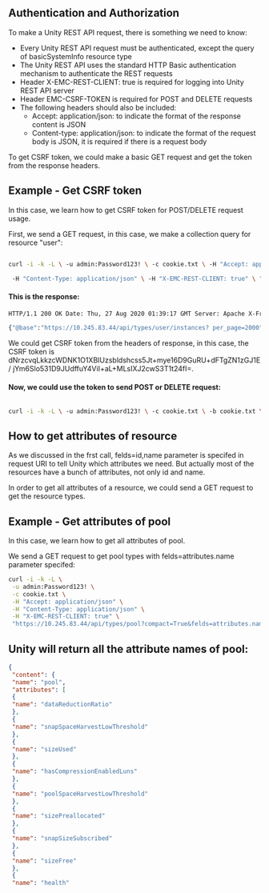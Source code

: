 ## Authentication and Authorization

To make a Unity REST API request, there is something we need to know:

- Every Unity REST API request must be authenticated, except the query of basicSystemInfo resource type
- The Unity REST API uses the standard HTTP Basic authentication mechanism to authenticate the REST requests
- Header X-EMC-REST-CLIENT: true is required for logging into Unity REST API server
- Header EMC-CSRF-TOKEN is required for POST and DELETE requests
- The following headers should also be included:
	- Accept: application/json: to indicate the format of the response content is JSON
	- Content-type: application/json: to indicate the format of the request body is JSON, it is required if there is a request body

To get CSRF token, we could make a basic GET request and get the token from the response headers.

## Example - Get CSRF token

In this case, we learn how to get CSRF token for POST/DELETE request usage.

First, we send a GET request, in this case, we make a collection query for resource "user":

```bash

curl -i -k -L \ -u admin:Password123! \ -c cookie.txt \ -H "Accept: application/json" \

 -H "Content-Type: application/json" \ -H "X-EMC-REST-CLIENT: true" \ "https://10.245.83.44/api/types/user/instances"
```

#### This is the response:

```bash
HTTP/1.1 200 OK Date: Thu, 27 Aug 2020 01:39:17 GMT Server: Apache X-Frame-Options: SAMEORIGIN Strict-Transport-Security: max-age=63072000; includeSubdomains; Set-Cookie: mod_sec_emc=value3&1&value1&iqVsJ%2BQSevmw8FNGWoI%2FkWOzydl0oqhuJNaWfLy3oiq7iwH7fH ckEcjlZ2GBo5fg%0A&value2&eaae0856a499fcc3b91408224a7307abc203b6684401cf1b912098778c5 79548; path=/; secure; HttpOnly EMC-CSRF-TOKEN: A+QAtubhfNa0S6dkPyusYCuuHWnuFfzx7GteLQNEm8KOQgQHe0t90Vp0B09E6V7AwMo90iC0ee5EV GR0LQrWQcDLs3zLAD1vRThgPyPZWkY= Pragma: no-cache Cache-Control: no-cache, no-store, max-age=0 Expires: Thu, 01 Jan 1970 00:00:00 GMT Content-Language: en-US Vary: Accept-Encoding Transfer-Encoding: chunked Content-Type: application/json; version=1.0;charset=UTF-8

{"@base":"https://10.245.83.44/api/types/user/instances? per_page=2000","updated":"2020-08-27T01:39:17.471Z","links":[{"rel":"self","href":"&page=1"}],"entries": [{"@base":"https://10.245.83.44/api/instances/user","updated":"2020-08-27T01:39:17.471Z","links": [{"rel":"self","href":"/user_admin"}],"content":{"id":"user_admin"}}]}

```

We could get CSRF token from the headers of response, in this case, the CSRF token is dNrzcvqLkkzcWDNK1O1XBIUzsbldshcss5Jt+mye16D9GuRU+dFTgZN1zGJ1E/ jYm6Slo531D9JUdffuY4ViI+aL+MLsIXJ2cwS3T1t24fI=.

#### Now, we could use the token to send POST or DELETE request:

```bash

curl -i -k -L \ -u admin:Password123! \ -c cookie.txt \ -b cookie.txt \ -H "Accept: application/json" \ -H "Content-Type: application/json" \ -H "X-EMC-REST-CLIENT: true" \ -H "EMC-CSRF-TOKEN: A+QAtubhfNa0S6dkPyusYCuuHWnuFfzx7GteLQNEm8KOQgQHe0t90Vp0B09E6V7AwMo90iC0ee5EVG R0LQrWQcDLs3zLAD1vRThgPyPZWkY=" \ -X DELETE "https://10.245.83.44:443/api/instances/storageResource/sv_19166"
```

## How to get attributes of resource

As we discussed in the frst call, felds=id,name parameter is specifed in request URI to tell Unity which attributes we need. But actually most of the resources have a bunch of attributes, not only id and name.

In order to get all attributes of a resource, we could send a GET request to get the resource types.

## Example - Get attributes of pool

In this case, we learn how to get all attributes of pool.

We send a GET request to get pool types with felds=attributes.name parameter specifed:


```bash
curl -i -k -L \
 -u admin:Password123! \
 -c cookie.txt \
 -H "Accept: application/json" \
 -H "Content-Type: application/json" \
 -H "X-EMC-REST-CLIENT: true" \
 "https://10.245.83.44/api/types/pool?compact=True&felds=attributes.name"
```
## Unity will return all the attribute names of pool:


```json
{
 "content": {
 "name": "pool",
 "attributes": [
 {
 "name": "dataReductionRatio"
 },
 {
 "name": "snapSpaceHarvestLowThreshold"
 },
 {
 "name": "sizeUsed"
 },
 {
 "name": "hasCompressionEnabledLuns"
 },
 {
 "name": "poolSpaceHarvestLowThreshold"
 },
 {
 "name": "sizePreallocated"
 },
 {
 "name": "snapSizeSubscribed"
 },
 {
 "name": "sizeFree"
 },
 {
 "name": "health"
```
